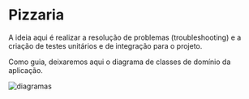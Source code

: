 # Pizzaria

A ideia aqui é realizar a resolução de problemas (troubleshooting) e a criação de testes unitários e de integração para
o projeto.

Como guia, deixaremos aqui o diagrama de classes de domínio da aplicação.

![diagramas]()


## 